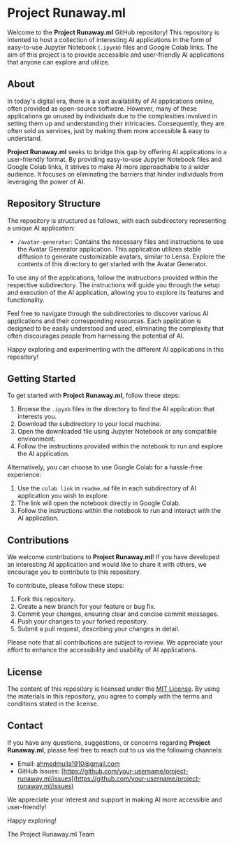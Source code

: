 # Project Runaway.ml

Welcome to the **Project Runaway.ml** GitHub repository! This repository is intented to host a collection of interesting AI applications in the form of easy-to-use Jupyter Notebook (`.ipynb`) files and Google Colab links. The aim of this project is to provide accessible and user-friendly AI applications that anyone can explore and utilize.

## About

In today's digital era, there is a vast availability of AI applications online, often provided as open-source software. However, many of these applications go unused by individuals due to the complexities involved in setting them up and understanding their intricacies. Consequently, they are often sold as services, just by making them more accessible & easy to understand.

**Project Runaway.ml** seeks to bridge this gap by offering AI applications in a user-friendly format. By providing easy-to-use Jupyter Notebook files and Google Colab links, it strives to make AI more approachable to a wider audience. It focuses on eliminating the barriers that hinder individuals from leveraging the power of AI.

## Repository Structure

The repository is structured as follows, with each subdirectory representing a unique AI application:

- `/avatar-generator`: Contains the necessary files and instructions to use the Avatar Generator application. This application utilizes stable diffusion to generate customizable avatars, similar to Lensa. Explore the contents of this directory to get started with the Avatar Generator.

To use any of the applications, follow the instructions provided within the respective subdirectory. The instructions will guide you through the setup and execution of the AI application, allowing you to explore its features and functionality.

Feel free to navigate through the subdirectories to discover various AI applications and their corresponding resources. Each application is designed to be easily understood and used, eliminating the complexity that often discourages people from harnessing the potential of AI.

Happy exploring and experimenting with the different AI applications in this repository!

## Getting Started

To get started with **Project Runaway.ml**, follow these steps:

1. Browse the `.ipynb` files in the directory to find the AI application that interests you.
2. Download the subdirectory to your local machine.
3. Open the downloaded file using Jupyter Notebook or any compatible environment.
4. Follow the instructions provided within the notebook to run and explore the AI application.

Alternatively, you can choose to use Google Colab for a hassle-free experience:

1. Use the `colab link` in `readme.md` file in each subdirectory of AI application you wish to explore.
2. The link will open the notebook directly in Google Colab.
3. Follow the instructions within the notebook to run and interact with the AI application.

## Contributions

We welcome contributions to **Project Runaway.ml**! If you have developed an interesting AI application and would like to share it with others, we encourage you to contribute to this repository.

To contribute, please follow these steps:

1. Fork this repository.
2. Create a new branch for your feature or bug fix.
3. Commit your changes, ensuring clear and concise commit messages.
4. Push your changes to your forked repository.
5. Submit a pull request, describing your changes in detail.

Please note that all contributions are subject to review. We appreciate your effort to enhance the accessibility and usability of AI applications.

## License

The content of this repository is licensed under the [MIT License](LICENSE). By using the materials in this repository, you agree to comply with the terms and conditions stated in the license.

## Contact

If you have any questions, suggestions, or concerns regarding **Project Runaway.ml**, please feel free to reach out to us via the following channels:

- Email: [ahmedmulla1910@gmail.com](mailto:ahmedmulla1910@gmail.com)
- GitHub Issues: [https://github.com/your-username/project-runaway.ml/issues](https://github.com/your-username/project-runaway.ml/issues)

We appreciate your interest and support in making AI more accessible and user-friendly!

Happy exploring!

The Project Runaway.ml Team